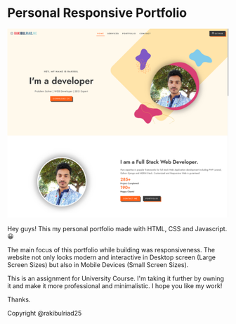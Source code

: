# Personal Responsive Portfolio

![Rakibul Riad's Portfolio](https://raw.githubusercontent.com/rakibulriad25/My-Responsive-Portfolio-Project/master/cover.png)

Hey guys! This my personal portfolio made with HTML, CSS and Javascript. 😀


The main focus of this portfolio while building was responsiveness. The website not only looks modern and interactive in Desktop screen (Large Screen Sizes) but also in Mobile Devices (Small Screen Sizes). 

This is an assignment for University Course. I'm taking it further by owning it and make it more professional and minimalistic. I hope you like my work!

Thanks.

Copyright @rakibulriad25
